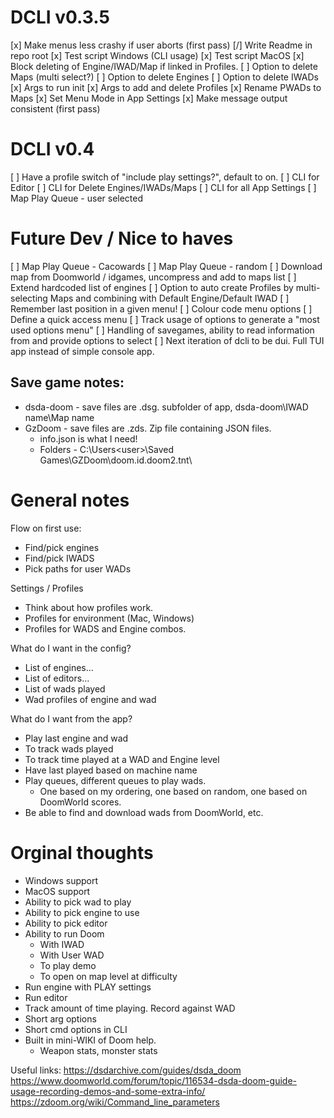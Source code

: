 # DCLI v0.3.5
[x] Make menus less crashy if user aborts (first pass)
[/] Write Readme in repo root
[x] Test script Windows (CLI usage)
[x] Test script MacOS
[x] Block deleting of Engine/IWAD/Map if linked in Profiles.
[ ] Option to delete Maps (multi select?)
[ ] Option to delete Engines
[ ] Option to delete IWADs
[x] Args to run init
[x] Args to add and delete Profiles
[x] Rename PWADs to Maps
[x] Set Menu Mode in App Settings
[x] Make message output consistent (first pass)

# DCLI v0.4
[ ] Have a profile switch of "include play settings?", default to on.
[ ] CLI for Editor
[ ] CLI for Delete Engines/IWADs/Maps
[ ] CLI for all App Settings
[ ] Map Play Queue - user selected

# Future Dev / Nice to haves
[ ] Map Play Queue - Cacowards
[ ] Map Play Queue - random
[ ] Download map from Doomworld / idgames, uncompress and add to maps list
[ ] Extend hardcoded list of engines
[ ] Option to auto create Profiles by multi-selecting Maps and combining with Default Engine/Default IWAD
[ ] Remember last position in a given menu!
[ ] Colour code menu options
[ ] Define a quick access menu
[ ] Track usage of options to generate a "most used options menu"
[ ] Handling of savegames, ability to read information from and provide options to select
[ ] Next iteration of dcli to be dui. Full TUI app instead of simple console app.

## Save game notes:
 - dsda-doom - save files are .dsg. subfolder of app, dsda-doom\IWAD name\Map name
 - GzDoom - save files are .zds. Zip file containing JSON files.
    - info.json is what I need!
    - Folders - C:\Users\<user>\Saved Games\GZDoom\doom.id.doom2.tnt\

# General notes
Flow on first use:
 - Find/pick engines
 - Find/pick IWADS
 - Pick paths for user WADs

Settings / Profiles
 - Think about how profiles work.
 - Profiles for environment (Mac, Windows)
 - Profiles for WADS and Engine combos.

What do I want in the config?
 - List of engines...
 - List of editors...
 - List of wads played
 - Wad profiles of engine and wad

What do I want from the app?
 - Play last engine and wad
 - To track wads played
 - To track time played at a WAD and Engine level
 - Have last played based on machine name
 - Play queues, different queues to play wads.
    - One based on my ordering, one based on random, one based on DoomWorld scores.
 - Be able to find and download wads from DoomWorld, etc.

# Orginal thoughts
- Windows support
- MacOS support
- Ability to pick wad to play
- Ability to pick engine to use
- Ability to pick editor
- Ability to run Doom
    - With IWAD
    - With User WAD
    - To play demo
    - To open on map level at difficulty
- Run engine with PLAY settings
- Run editor
- Track amount of time playing. Record against WAD
- Short arg options
- Short cmd options in CLI
- Built in mini-WIKI of Doom help.
    - Weapon stats, monster stats

Useful links:
https://dsdarchive.com/guides/dsda_doom
https://www.doomworld.com/forum/topic/116534-dsda-doom-guide-usage-recording-demos-and-some-extra-info/
https://zdoom.org/wiki/Command_line_parameters